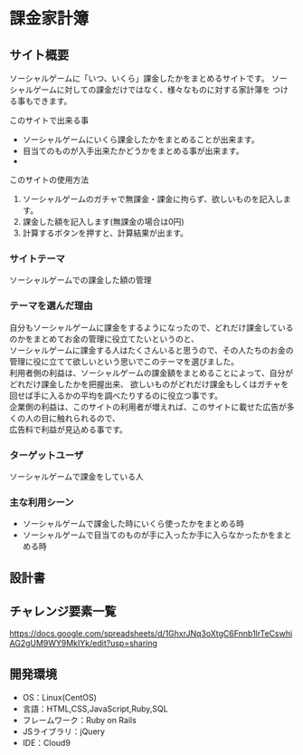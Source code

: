 # 課金家計簿

## サイト概要
ソーシャルゲームに「いつ、いくら」課金したかをまとめるサイトです。
ソーシャルゲームに対しての課金だけではなく、様々なものに対する家計簿を
つける事もできます。

このサイトで出来る事
- ソーシャルゲームにいくら課金したかをまとめることが出来ます。
- 目当てのものが入手出来たかどうかをまとめる事が出来ます。
- 

このサイトの使用方法
1. ソーシャルゲームのガチャで無課金・課金に拘らず、欲しいものを記入します。
2. 課金した額を記入します(無課金の場合は0円)
3. 計算するボタンを押すと、計算結果が出ます。


### サイトテーマ
ソーシャルゲームでの課金した額の管理

### テーマを選んだ理由
自分もソーシャルゲームに課金をするようになったので、どれだけ課金しているのかをまとめてお金の管理に役立てたいというのと、  
ソーシャルゲームに課金する人はたくさんいると思うので、その人たちのお金の管理に役に立てて欲しいという思いでこのテーマを選びました。  
利用者側の利益は、ソーシャルゲームの課金額をまとめることによって、自分がどれだけ課金したかを把握出来、
欲しいものがどれだけ課金もしくはガチャを回せば手に入るかの平均を調べたりするのに役立つ事です。  
企業側の利益は、このサイトの利用者が増えれば、このサイトに載せた広告が多くの人の目に触れられるので、  
広告料で利益が見込める事です。

### ターゲットユーザ
ソーシャルゲームで課金をしている人

### 主な利用シーン
- ソーシャルゲームで課金した時にいくら使ったかをまとめる時
- ソーシャルゲームで目当てのものが手に入ったか手に入らなかったかをまとめる時

## 設計書


## チャレンジ要素一覧
https://docs.google.com/spreadsheets/d/1GhxrJNq3oXtgC6Fnnb1lrTeCswhiAG2gUM9WY9MkIYk/edit?usp=sharing

## 開発環境
- OS：Linux(CentOS)
- 言語：HTML,CSS,JavaScript,Ruby,SQL
- フレームワーク：Ruby on Rails
- JSライブラリ：jQuery
- IDE：Cloud9